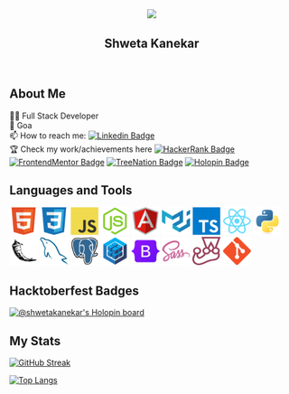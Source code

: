 <div id="header" align="center">
  <img src="https://media.giphy.com/media/rsUGLKwgSvSxmq1VrZ/giphy.gif" width="100"/>
  <h2>Shweta Kanekar</h2>
  <img src="https://komarev.com/ghpvc/?username=shwetakanekar&style=flat-square&color=blue" alt=""/>
</div>

## About Me

:woman_technologist: Full Stack Developer  
:palm_tree: Goa  
:mailbox: How to reach me: [![Linkedin Badge](https://img.shields.io/badge/-shwetakanekar-blue?style=flat&logo=Linkedin&logoColor=white)](https://www.linkedin.com/in/shweta-kanekar-84285b200)  
:trophy: Check my work/achievements here [![HackerRank Badge](https://img.shields.io/badge/-HackerRank-black?logo=HackerRank)](https://www.hackerrank.com/profile/shwetakanekar) [![FrontendMentor Badge](https://img.shields.io/badge/-FrontendMentor-black?logo=FrontendMentor&logoColor=white)](https://www.frontendmentor.io/profile/shwetakanekar) [![TreeNation Badge](https://img.shields.io/badge/-TreeNation-black?logo=TreeNation&logoColor=white)](https://tree-nation.com/profile/shweta-kanekar) [![Holopin Badge](https://img.shields.io/badge/-Holopin_Badges-black?logo=Holopin)](https://www.holopin.io/@shwetakanekar#badges)

## Languages and Tools

<img src='https://github.com/devicons/devicon/blob/master/icons/html5/html5-original.svg' width=50 height=50>  <img src='https://github.com/devicons/devicon/blob/master/icons/css3/css3-original.svg' width=50 height=50>  <img src='https://github.com/devicons/devicon/blob/master/icons/javascript/javascript-original.svg' width=50 height=50>  <img src='https://github.com/devicons/devicon/blob/master/icons/nodejs/nodejs-original.svg' width=50 height=50>  <img src='https://github.com/devicons/devicon/blob/master/icons/angularjs/angularjs-original.svg' width=50 height=50>  <img src='https://github.com/devicons/devicon/blob/master/icons/materialui/materialui-original.svg' width=50 height=50>  <img src='https://github.com/devicons/devicon/blob/master/icons/typescript/typescript-original.svg' width=50 height=50>  <img src='https://github.com/devicons/devicon/blob/master/icons/react/react-original.svg' width=50 height=50>  <img src='https://github.com/devicons/devicon/blob/master/icons/python/python-original.svg' width=50 height=50>  <img src='https://github.com/devicons/devicon/blob/master/icons/flask/flask-original.svg' width=50 height=50>  <img src='https://github.com/devicons/devicon/blob/master/icons/mysql/mysql-original.svg' width=50 height=50>  <img src='https://github.com/devicons/devicon/blob/master/icons/postgresql/postgresql-original.svg' width=50 height=50>  <img src='https://github.com/devicons/devicon/blob/master/icons/sequelize/sequelize-original.svg' width=50 height=50>  <img src='https://github.com/devicons/devicon/blob/master/icons/bootstrap/bootstrap-original.svg' width=50 height=50>  <img src='https://github.com/devicons/devicon/blob/master/icons/sass/sass-original.svg' width=50 height=50>  <img src='https://github.com/devicons/devicon/blob/master/icons/jest/jest-plain.svg' width=50 height=50>  <img src='https://github.com/devicons/devicon/blob/master/icons/git/git-original.svg' width=50 height=50>


## Hacktoberfest Badges

[![@shwetakanekar's Holopin board](https://holopin.io/api/user/board?user=shwetakanekar)](https://holopin.io/@shwetakanekar)


## My Stats

[![GitHub Streak](http://github-readme-streak-stats.herokuapp.com?user=shwetakanekar&theme=dark&background=000000)](https://git.io/streak-stats)

[![Top Langs](https://github-readme-stats.vercel.app/api/top-langs/?username=shwetakanekar&layout=compact&theme=vision-friendly-dark)](https://github.com/anuraghazra/github-readme-stats)
